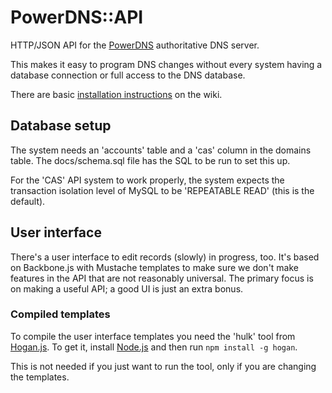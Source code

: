# PowerDNS::API

HTTP/JSON API for the [PowerDNS](http://www.powerdns.com/)
authoritative DNS server.

This makes it easy to program DNS changes without every system having
a database connection or full access to the DNS database.

There are basic [installation
instructions](https://github.com/devel/PowerDNS-API/wiki/Installation)
on the wiki.

## Database setup

The system needs an 'accounts' table and a 'cas' column in the domains
table.  The docs/schema.sql file has the SQL to be run to set this up.

For the 'CAS' API system to work properly, the system expects the
transaction isolation level of MySQL to be 'REPEATABLE READ' (this is
the default).

## User interface

There's a user interface to edit records (slowly) in progress, too.
It's based on Backbone.js with Mustache templates to make sure we
don't make features in the API that are not reasonably universal. The
primary focus is on making a useful API; a good UI is just an extra
bonus.

### Compiled templates

To compile the user interface templates you need the 'hulk' tool from
[Hogan.js](http://twitter.github.com/hogan.js/).  To get it, install
[Node.js](http://nodejs.org/) and then run `npm install -g hogan`.

This is not needed if you just want to run the tool, only if you are
changing the templates.
